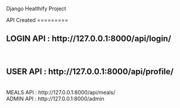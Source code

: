 Django Healthify Project

API Created =========

<h2>LOGIN API : http://127.0.0.1:8000/api/login/</h2>
<br>
<h2>USER API : http://127.0.0.1:8000/api/profile/</h2>
<br>
MEALS API : http://127.0.0.1:8000/api/meals/</h2>
<br>
ADMIN API : http://127.0.0.1:8000/admin</h2>
